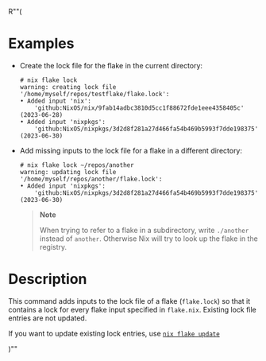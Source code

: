 R""(

# Examples

* Create the lock file for the flake in the current directory:

  ```console
  # nix flake lock
  warning: creating lock file '/home/myself/repos/testflake/flake.lock':
  • Added input 'nix':
      'github:NixOS/nix/9fab14adbc3810d5cc1f88672fde1eee4358405c' (2023-06-28)
  • Added input 'nixpkgs':
      'github:NixOS/nixpkgs/3d2d8f281a27d466fa54b469b5993f7dde198375' (2023-06-30)
  ```

* Add missing inputs to the lock file for a flake in a different directory:

  ```console
  # nix flake lock ~/repos/another
  warning: updating lock file '/home/myself/repos/another/flake.lock':
  • Added input 'nixpkgs':
      'github:NixOS/nixpkgs/3d2d8f281a27d466fa54b469b5993f7dde198375' (2023-06-30)
  ```

  > **Note**
  >
  > When trying to refer to a flake in a subdirectory, write `./another`
  > instead of `another`.
  > Otherwise Nix will try to look up the flake in the registry.

# Description

This command adds inputs to the lock file of a flake (`flake.lock`)
so that it contains a lock for every flake input specified in
`flake.nix`. Existing lock file entries are not updated.

If you want to update existing lock entries, use
[`nix flake update`](@docroot@/command-ref/new-cli/nix3-flake-update.md)

)""
